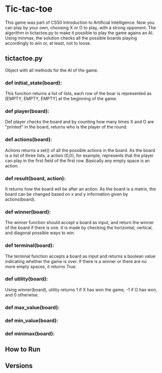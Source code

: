 # Tic-tac-toe

This game was part of CS50 Introduction to Artificial Intelligence. Now you can play by your own, choosing X or O to play, with a strong opponent.
The algorithm in tictactoe.py to make it possible to play the game agains an AI. Using minmax, the solution checks all the possible boards
playing accordingly to win or, at least, not to loose.
## tictactoe.py
Object with all methods for the AI of the game.
### def initial_state(board):
This function returns a list of lists, each row of the boar is represented as [EMPTY, EMPTY, EMPTY] at the beginning of the game.    
### def player(board):
Def player checks the board and by counting how many times X and O are "printed" in the board, returns who is the player of the round.
### def actions(board):
Actions returns a set() of all the possible actions in the board. As the board is a list of three lists, a action (0,0), for example, represents that the player can play in the first field of the first row. Basically any empty space is an action.
### def result(board, action):
It returns how the board will be after an action. As the board is a matrix, the board can be changed based on x and y information given by actions(board).
### def winner(board):
The winner function should accept a board as input, and return the winner of the board if there is one. It is made by checking the horizontal, vertical, and diagonal possible ways to win.
### def terminal(board):
The terminal function accepts a board as input and returns a boolean value indicating whether the game is over. If there is a winner or there are no more empty spaces, it returns True.
### def utility(board):
Using winner(board), utility returns 1 if X has won the game, -1 if O has won, and 0 otherwise.
### def max_value(board):

### def min_value(board):
### def minimax(board):

## How to Run

## Versions

